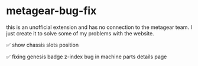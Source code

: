 # metagear-bug-fix
this is an unofficial extension and has no connection to the metagear team. I just create it to solve some of my problems with the website.

✅ show chassis slots position

✅ fixing genesis badge z-index bug in machine parts details page
